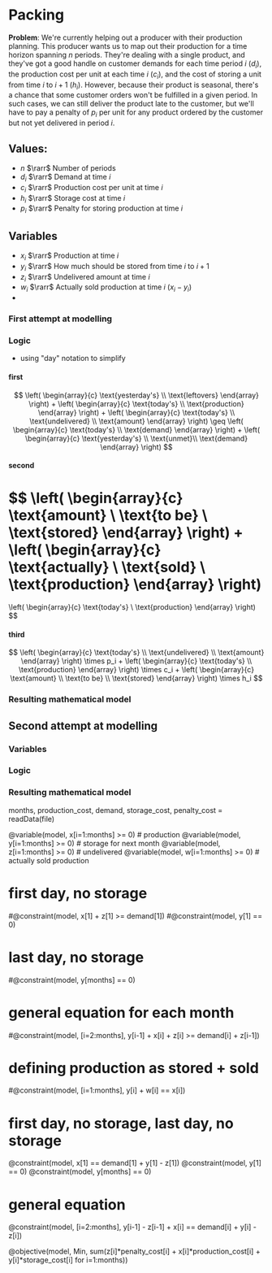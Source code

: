 # Packing
**Problem**: We're currently helping out a producer with their production planning. This producer wants us to map out their production for a time horizon spanning $n$ periods. They're dealing with a single product, and they've got a good handle on customer demands for each time period $i$ ($d_i$), the production cost per unit at each time $i$ ($c_i$), and the cost of storing a unit from time $i$ to $i + 1$ ($h_i$). However, because their product is seasonal, there's a chance that some customer orders won't be fulfilled in a given period. In such cases, we can still deliver the product late to the customer, but we'll have to pay a penalty of $p_i$ per unit for any product ordered by the customer but not yet delivered in period $i$.

## Values:
- $n$ $\rarr$ Number of periods
- $d_i$ $\rarr$ Demand at time $i$
- $c_i$ $\rarr$ Production cost per unit at time $i$
- $h_i$ $\rarr$ Storage cost at time $i$ 
- $p_i$ $\rarr$ Penalty for storing production at time $i$

## Variables
- $x_i$ $\rarr$ Production at time $i$
- $y_i$ $\rarr$ How much should be stored from time $i$ to $i+1$
- $z_i$ $\rarr$ Undelivered amount at time $i$
- $w_i$ $\rarr$ Actually sold production at time $i$ ($x_i - y_i$)
- 
### First attempt at modelling

### Logic
- using "day" notation to simplify

#### first
$$
\left(
\begin{array}{c}
\text{yesterday's} \\
\text{leftovers}
\end{array}
\right)
+
\left(
\begin{array}{c}
\text{today's} \\
\text{production}
\end{array}
\right)
+
\left(
\begin{array}{c}
\text{today's} \\
\text{undelivered} \\
\text{amount}
\end{array}
\right)
\geq
\left(
\begin{array}{c}
\text{today's} \\
\text{demand}
\end{array}
\right)
+
\left(
\begin{array}{c}
\text{yesterday's} \\
\text{unmet}\\
\text{demand}
\end{array}
\right)
$$

#### second
$$
\left(
\begin{array}{c}
\text{amount} \\
\text{to be} \\
\text{stored}
\end{array}
\right)
+
\left(
\begin{array}{c}
\text{actually} \\
\text{sold} \\
\text{production}
\end{array}
\right)
=
\left(
\begin{array}{c}
\text{today's} \\
\text{production}
\end{array}
\right)
$$

#### third
$$
\left(
\begin{array}{c}
\text{today's} \\
\text{undelivered} \\
\text{amount}
\end{array}
\right)
\times p_i
+
\left(
\begin{array}{c}
\text{today's} \\
\text{production}
\end{array}
\right)
\times c_i
+
\left(
\begin{array}{c}
\text{amount} \\
\text{to be} \\
\text{stored}
\end{array}
\right)
\times h_i
$$



### Resulting mathematical model

## Second attempt at modelling
### Variables
### Logic
### Resulting mathematical model

months, production_cost, demand, storage_cost, penalty_cost = readData(file)

@variable(model, x[i=1:months] >= 0) # production
@variable(model, y[i=1:months] >= 0) # storage for next month
@variable(model, z[i=1:months] >= 0) # undelivered
@variable(model, w[i=1:months] >= 0) # actually sold production

# first day, no storage
#@constraint(model, x[1] + z[1] >= demand[1])
#@constraint(model, y[1] == 0)
# last day, no storage
#@constraint(model, y[months] == 0)
# general equation for each month
#@constraint(model, [i=2:months], y[i-1] + x[i] + z[i] >= demand[i] + z[i-1])
# defining production as stored + sold
#@constraint(model, [i=1:months], y[i] + w[i] == x[i])

# first day, no storage, last day, no storage
@constraint(model, x[1] == demand[1] + y[1] - z[1])
@constraint(model, y[1] == 0)
@constraint(model, y[months] == 0)
# general equation
@constraint(model, [i=2:months], y[i-1] - z[i-1] + x[i] == demand[i] + y[i] - z[i])

@objective(model, Min, sum(z[i]*penalty_cost[i] + x[i]*production_cost[i] + y[i]*storage_cost[i] for i=1:months))
